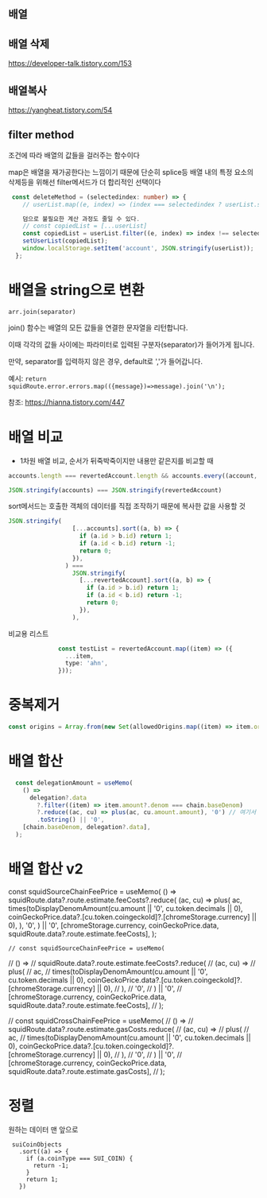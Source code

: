 ## 배열

## 배열 삭제
https://developer-talk.tistory.com/153
## 배열복사
https://yangheat.tistory.com/54

## filter method

조건에 따라 배열의 값들을 걸러주는 함수이다

map은 배열을 재가공한다는 느낌이기 때문에 단순히 splice등 배열 내의 특정 요소의 삭제등을 위해선 filter메서드가 더 합리적인 선택이다
```typescript
 const deleteMethod = (selectedindex: number) => {
    // userList.map((e, index) => (index === selectedindex ? userList.splice(index, 1) : null));

    덤으로 불필요한 계산 과정도 줄일 수 있다.
    // const copiedList = [...userList]
    const copiedList = userList.filter((e, index) => index !== selectedindex);
    setUserList(copiedList);
    window.localStorage.setItem('account', JSON.stringify(userList));
  };
  ```
# 배열을 string으로 변환
`arr.join(separator) `

join() 함수는 배열의 모든 값들을 연결한 문자열을 리턴합니다.

이때 각각의 값들 사이에는 파라미터로 입력된 구분자(separator)가 들어가게 됩니다.

만약, separator를 입력하지 않은 경우, default로 ','가 들어갑니다.

예시:  `return squidRoute.error.errors.map(({message})=>message).join('\n');`

참조: https://hianna.tistory.com/447

# 배열 비교

- 1차원 배열 비교, 순서가 뒤죽박죽이지만 내용만 같은지를 비교할 때
```ts
accounts.length === revertedAccount.length && accounts.every((account, idx) => account === revertedAccount[idx]),

```

```ts
JSON.stringify(accounts) === JSON.stringify(revertedAccount)
```
sort메서드는 호출한 객체의 데이터를 직접 조작하기 때문에 복사한 값을 사용할 것

```ts
JSON.stringify(
                  [...accounts].sort((a, b) => {
                    if (a.id > b.id) return 1;
                    if (a.id < b.id) return -1;
                    return 0;
                  }),
                ) ===
                  JSON.stringify(
                    [...revertedAccount].sort((a, b) => {
                      if (a.id > b.id) return 1;
                      if (a.id < b.id) return -1;
                      return 0;
                    }),
                  ),
```
비교용 리스트
```ts
              const testList = revertedAccount.map((item) => ({
                ...item,
                type: 'ahn',
              }));
```

# 중복제거

```ts
const origins = Array.from(new Set(allowedOrigins.map((item) => item.origin)));

```


# 배열 합산

```ts
  const delegationAmount = useMemo(
    () =>
      delegation?.data
        ?.filter((item) => item.amount?.denom === chain.baseDenom)
        ?.reduce((ac, cu) => plus(ac, cu.amount.amount), '0') // 여기서 합산
        .toString() || '0',
    [chain.baseDenom, delegation?.data],
  );
```
# 배열 합산 v2
  const squidSourceChainFeePrice = useMemo(
    () =>
      squidRoute.data?.route.estimate.feeCosts?.reduce(
        (ac, cu) =>
          plus(
            ac,
            times(toDisplayDenomAmount(cu.amount || '0', cu.token.decimals || 0), coinGeckoPrice.data?.[cu.token.coingeckoId]?.[chromeStorage.currency] || 0),
          ),
        '0',
      ) || '0',
    [chromeStorage.currency, coinGeckoPrice.data, squidRoute.data?.route.estimate.feeCosts],
  );

    // const squidSourceChainFeePrice = useMemo(
  //   () =>
  //     squidRoute.data?.route.estimate.feeCosts?.reduce(
  //       (ac, cu) =>
  //         plus(
  //           ac,
  //           times(toDisplayDenomAmount(cu.amount || '0', cu.token.decimals || 0), coinGeckoPrice.data?.[cu.token.coingeckoId]?.[chromeStorage.currency] || 0),
  //         ),
  //       '0',
  //     ) || '0',
  //   [chromeStorage.currency, coinGeckoPrice.data, squidRoute.data?.route.estimate.feeCosts],
  // );

  // const squidCrossChainFeePrice = useMemo(
  //   () =>
  //     squidRoute.data?.route.estimate.gasCosts.reduce(
  //       (ac, cu) =>
  //         plus(
  //           ac,
  //           times(toDisplayDenomAmount(cu.amount || '0', cu.token.decimals || 0), coinGeckoPrice.data?.[cu.token.coingeckoId]?.[chromeStorage.currency] || 0),
  //         ),
  //       '0',
  //     ) || '0',
  //   [chromeStorage.currency, coinGeckoPrice.data, squidRoute.data?.route.estimate.gasCosts],
  // );


# 정렬

원하는 데이터 맨  앞으로
```tsx
 suiCoinObjects
   .sort((a) => {
     if (a.coinType === SUI_COIN) {
       return -1;
     }
     return 1;
   })
```   